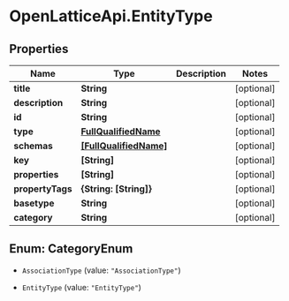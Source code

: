 # OpenLatticeApi.EntityType

## Properties

Name | Type | Description | Notes
------------ | ------------- | ------------- | -------------
**title** | **String** |  | [optional] 
**description** | **String** |  | [optional] 
**id** | **String** |  | [optional] 
**type** | [**FullQualifiedName**](FullQualifiedName.md) |  | [optional] 
**schemas** | [**[FullQualifiedName]**](FullQualifiedName.md) |  | [optional] 
**key** | **[String]** |  | [optional] 
**properties** | **[String]** |  | [optional] 
**propertyTags** | **{String: [String]}** |  | [optional] 
**basetype** | **String** |  | [optional] 
**category** | **String** |  | [optional] 



## Enum: CategoryEnum


* `AssociationType` (value: `"AssociationType"`)

* `EntityType` (value: `"EntityType"`)




